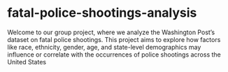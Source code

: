 # fatal-police-shootings-analysis
Welcome to our group project, where we analyze the Washington Post’s dataset on fatal police shootings. This project aims to explore how factors like race, ethnicity, gender, age, and state-level demographics may influence or correlate with the occurrences of police shootings across the United States
